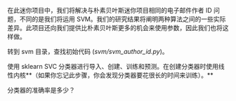 在此迷你项目中，我们将解决与朴素贝叶斯迷你项目相同的电子邮件作者 ID 问题，不同的是我们将运用 SVM。我们的研究结果将阐明两种算法之间的一些实际差异。此项目还向我们提供比朴素贝叶斯更多的机会来使用参数，因此我们也将这样做。



转到 svm 目录，查找初始代码 (*svm/svm_author_id.py*)。

使用 sklearn SVC 分类器进行导入、创建、训练和预测。在创建分类器时使用线性内核**（如果你忘记此步骤，你会发现分类器要花很长的时间来训练）。**

分类器的准确率是多少？
